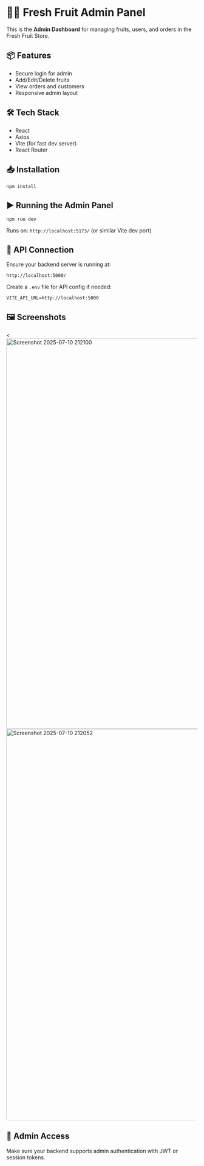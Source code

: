 <h1>🧑‍💼 Fresh Fruit Admin Panel</h1>

<p>This is the <strong>Admin Dashboard</strong> for managing fruits, users, and orders in the Fresh Fruit Store.</p>

<h2>📦 Features</h2>
<ul>
  <li>Secure login for admin</li>
  <li>Add/Edit/Delete fruits</li>
  <li>View orders and customers</li>
  <li>Responsive admin layout</li>
</ul>

<h2>🛠️ Tech Stack</h2>
<ul>
  <li>React</li>
  <li>Axios</li>
  <li>Vite (for fast dev server)</li>
  <li>React Router</li>
</ul>

<h2>📥 Installation</h2>
<pre><code>npm install</code></pre>

<h2>▶️ Running the Admin Panel</h2>
<pre><code>npm run dev</code></pre>
<p>Runs on: <code>http://localhost:5173/</code> (or similar Vite dev port)</p>

<h2>🔗 API Connection</h2>
<p>Ensure your backend server is running at:</p>
<pre><code>http://localhost:5000/</code></pre>

<p>Create a <code>.env</code> file for API config if needed:</p>
<pre><code>VITE_API_URL=http://localhost:5000</code></pre>

<h2>🖼️ Screenshots</h2>
<p><<img width="1919" height="1027" alt="Screenshot 2025-07-10 212100" src="https://github.com/user-attachments/assets/b03a1aa5-08dd-4def-8ed4-f1e7c395d4db" />
<img width="1919" height="1029" alt="Screenshot 2025-07-10 212052" src="https://github.com/user-attachments/assets/b16b861a-ce09-4061-ae5a-f2078f0423e4" />
  
</p>

<h2>🔐 Admin Access</h2>
<p>Make sure your backend supports admin authentication with JWT or session tokens.</p>
